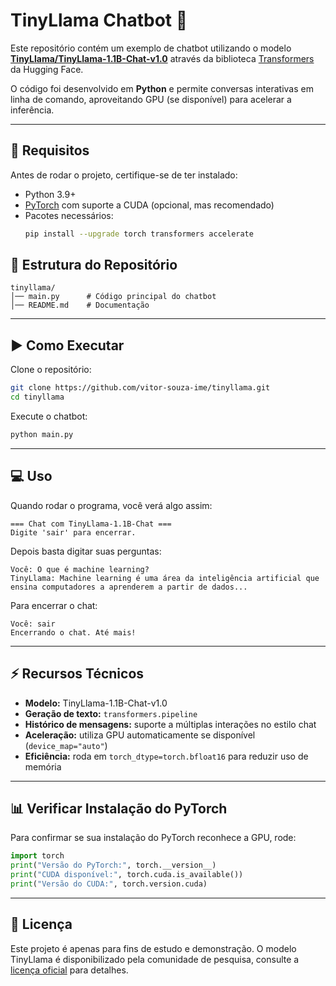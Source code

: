 # TinyLlama Chatbot 🚀

Este repositório contém um exemplo de chatbot utilizando o modelo **[TinyLlama/TinyLlama-1.1B-Chat-v1.0](https://huggingface.co/TinyLlama/TinyLlama-1.1B-Chat-v1.0)** através da biblioteca [Transformers](https://huggingface.co/docs/transformers/index) da Hugging Face.  

O código foi desenvolvido em **Python** e permite conversas interativas em linha de comando, aproveitando GPU (se disponível) para acelerar a inferência.

---

## 📌 Requisitos

Antes de rodar o projeto, certifique-se de ter instalado:

- Python 3.9+  
- [PyTorch](https://pytorch.org/) com suporte a CUDA (opcional, mas recomendado)  
- Pacotes necessários:
  ```bash
  pip install --upgrade torch transformers accelerate

## 📂 Estrutura do Repositório

```
tinyllama/
│── main.py      # Código principal do chatbot
│── README.md    # Documentação
```

---

## ▶️ Como Executar

Clone o repositório:

```bash
git clone https://github.com/vitor-souza-ime/tinyllama.git
cd tinyllama
```

Execute o chatbot:

```bash
python main.py
```

---

## 💻 Uso

Quando rodar o programa, você verá algo assim:

```
=== Chat com TinyLlama-1.1B-Chat ===
Digite 'sair' para encerrar.
```

Depois basta digitar suas perguntas:

```
Você: O que é machine learning?
TinyLlama: Machine learning é uma área da inteligência artificial que ensina computadores a aprenderem a partir de dados...
```

Para encerrar o chat:

```
Você: sair
Encerrando o chat. Até mais!
```

---

## ⚡ Recursos Técnicos

* **Modelo:** TinyLlama-1.1B-Chat-v1.0
* **Geração de texto:** `transformers.pipeline`
* **Histórico de mensagens:** suporte a múltiplas interações no estilo chat
* **Aceleração:** utiliza GPU automaticamente se disponível (`device_map="auto"`)
* **Eficiência:** roda em `torch_dtype=torch.bfloat16` para reduzir uso de memória

---

## 📊 Verificar Instalação do PyTorch

Para confirmar se sua instalação do PyTorch reconhece a GPU, rode:

```python
import torch
print("Versão do PyTorch:", torch.__version__)
print("CUDA disponível:", torch.cuda.is_available())
print("Versão do CUDA:", torch.version.cuda)
```

---

## 📜 Licença

Este projeto é apenas para fins de estudo e demonstração. O modelo TinyLlama é disponibilizado pela comunidade de pesquisa, consulte a [licença oficial](https://huggingface.co/TinyLlama/TinyLlama-1.1B-Chat-v1.0) para detalhes.

